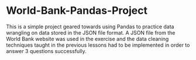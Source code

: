 # World-Bank-Pandas-Project

This is a simple project geared towards using Pandas to practice data wrangling on data stored in the JSON file format. 
A JSON file from the World Bank website was used in the exercise and the data cleaning techniques taught 
in the previous lessons had to be implemented in order to answer 3 questions successfully.
